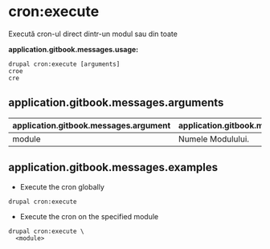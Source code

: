 # cron:execute
Execută cron-ul direct dintr-un modul sau din toate

**application.gitbook.messages.usage:**
```
drupal cron:execute [arguments]
croe
cre
```

## application.gitbook.messages.arguments
application.gitbook.messages.argument | application.gitbook.messages.details
---------|-------------
module | Numele Modulului.

## application.gitbook.messages.examples
* Execute the cron globally
```
drupal cron:execute
```
* Execute the cron on the specified module
```
drupal cron:execute \
  <module>
```
